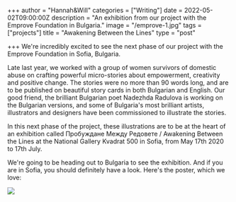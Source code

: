 +++
author = "Hannah&Will"
categories = ["Writing"]
date = 2022-05-02T09:00:00Z
description = "An exhibition from our project with the Emprove Foundation in Bulgaria."
image = "/emprove-1.jpg"
tags = ["projects"]
title = "Awakening Between the Lines"
type = "post"

+++
We're incredibly excited to see the next phase of our project with the Emprove Foundation in Sofia, Bulgaria.

Late last year, we worked with a group of women survivors of domestic abuse on crafting powerful micro-stories about empowerment, creativity and positive change. The stories were no more than 90 words long, and are to be published on beautiful story cards in both Bulgarian and English. Our good friend, the brilliant Bulgarian poet Nadezhda Radulova is working on the Bulgarian versions, and some of Bulgaria's most brilliant artists, illustrators and designers have been commissioned to illustrate the stories.

In this next phase of the project, these illustrations are to be at the heart of an exhibition   called Пробуждане Между Редовете / Awakening Between the Lines at the National Gallery Kvadrat 500 in Sofia, from May 17th 2020 to 17th July.

We're going to be heading out to Bulgaria to see the exhibition. And if you are in Sofia, you should definitely have a look. Here's the poster, which we love:

![](/emprove.jpeg)